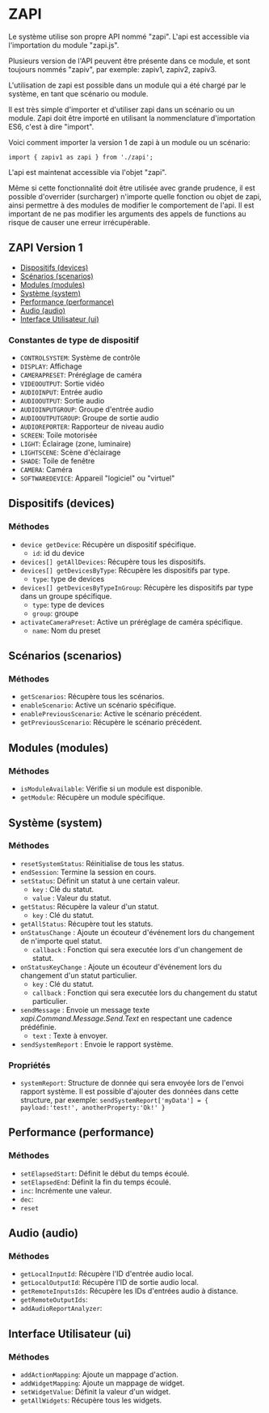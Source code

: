 # ZAPI
Le système utilise son propre API nommé "zapi". L'api est accessible via l'importation du module "zapi.js".

Plusieurs version de l'API peuvent être présente dans ce module, et sont toujours nommés "zapiv<version>", par exemple: zapiv1, zapiv2, zapiv3.

L'utilisation de zapi est possible dans un module qui a été chargé par le système, en tant que scénario ou module.

Il est très simple d'importer et d'utiliser zapi dans un scénario ou un module. Zapi doit être importé en utilisant la nommenclature d'importation ES6, c'est à dire "import".

Voici comment importer la version 1 de zapi à un module ou un scénario:
```JS
import { zapiv1 as zapi } from './zapi';
```

L'api est maintenat accessible via l'objet "zapi".

Même si cette fonctionnalité doit être utilisée avec grande prudence, il est possible d'overrider (surcharger) n'importe quelle fonction ou objet de zapi, ainsi permettre à des modules de modifier le comportement de l'api. Il est important de ne pas modifier les arguments des appels de functions au risque de causer une erreur irrécupérable.


## ZAPI Version 1
- [Dispositifs (devices)](#dispositifs-devices)
- [Scénarios (scenarios)](#scénarios-scenarios)
- [Modules (modules)](#modules-modules)
- [Système (system)](#système-system)
- [Performance (performance)](#performance-performance)
- [Audio (audio)](#audio-audio)
- [Interface Utilisateur (ui)](#interface-utilisateur-ui)

### Constantes de type de dispositif

- `CONTROLSYSTEM`: Système de contrôle
- `DISPLAY`: Affichage
- `CAMERAPRESET`: Préréglage de caméra
- `VIDEOOUTPUT`: Sortie vidéo
- `AUDIOINPUT`: Entrée audio
- `AUDIOOUTPUT`: Sortie audio
- `AUDIOINPUTGROUP`: Groupe d'entrée audio
- `AUDIOOUTPUTGROUP`: Groupe de sortie audio
- `AUDIOREPORTER`: Rapporteur de niveau audio
- `SCREEN`: Toile motorisée
- `LIGHT`: Éclairage (zone, luminaire)
- `LIGHTSCENE`: Scène d'éclairage
- `SHADE`: Toile de fenêtre
- `CAMERA`: Caméra
- `SOFTWAREDEVICE`: Appareil "logiciel" ou "virtuel"
  
## Dispositifs (devices)

### Méthodes

- `device getDevice`: Récupère un dispositif spécifique.
  - `id`: id du device
- `devices[] getAllDevices`: Récupère tous les dispositifs.
- `devices[] getDevicesByType`: Récupère les dispositifs par type.
  - `type`: type de devices
- `devices[] getDevicesByTypeInGroup`: Récupère les dispositifs par type dans un groupe spécifique.
  - `type`: type de devices
  - `group`: groupe
- `activateCameraPreset`: Active un préréglage de caméra spécifique.
  - `name`: Nom du preset

## Scénarios (scenarios)

### Méthodes

- `getScenarios`: Récupère tous les scénarios.
- `enableScenario`: Active un scénario spécifique.
- `enablePreviousScenario`: Active le scénario précédent.
- `getPreviousScenario`: Récupère le scénario précédent.

## Modules (modules)

### Méthodes

- `isModuleAvailable`: Vérifie si un module est disponible.
- `getModule`: Récupère un module spécifique.

## Système (system)

### Méthodes

- `resetSystemStatus`: Réinitialise de tous les status.
- `endSession`: Termine la session en cours.
- `setStatus`: Définit un statut à une certain valeur.
  - `key` : Clé du statut.
  - `value` : Valeur du statut.
- `getStatus`: Récupère la valeur d'un statut.
  - `key` : Clé du statut.
- `getAllStatus`: Récupère tout les statuts.
- `onStatusChange` : Ajoute un écouteur d'événement lors du changement de n'importe quel statut.
  - `callback` : Fonction qui sera executée lors d'un changement de statut.
- `onStatusKeyChange` : Ajoute un écouteur d'événement lors du changement d'un statut particulier.
  - `key` : Clé du statut.
  - `callback` : Fonction qui sera executée lors du changement du statut particulier.
- `sendMessage` : Envoie un message texte _xapi.Command.Message.Send.Text_ en respectant une cadence prédéfinie.
  - `text` : Texte à envoyer.
- `sendSystemReport` : Envoie le rapport système.

### Propriétés

- `systemReport`: Structure de donnée qui sera envoyée lors de l'envoi rapport système. Il est possible d'ajouter des données dans cette structure, par exemple: `sendSystemReport['myData'] = { payload:'test!', anotherProperty:'Ok!' }`

## Performance (performance)

### Méthodes

- `setElapsedStart`: Définit le début du temps écoulé.
- `setElapsedEnd`: Définit la fin du temps écoulé.
- `inc`: Incrémente une valeur.
- `dec`:
- `reset`

## Audio (audio)

### Méthodes

- `getLocalInputId`: Récupère l'ID d'entrée audio local.
- `getLocalOutputId`: Récupère l'ID de sortie audio local.
- `getRemoteInputsIds`: Récupère les IDs d'entrées audio à distance.
- `getRemoteOutputIds`:
- `addAudioReportAnalyzer`:

## Interface Utilisateur (ui)

### Méthodes

- `addActionMapping`: Ajoute un mappage d'action.
- `addWidgetMapping`: Ajoute un mappage de widget.
- `setWidgetValue`: Définit la valeur d'un widget.
- `getAllWidgets`: Récupère tous les widgets.
